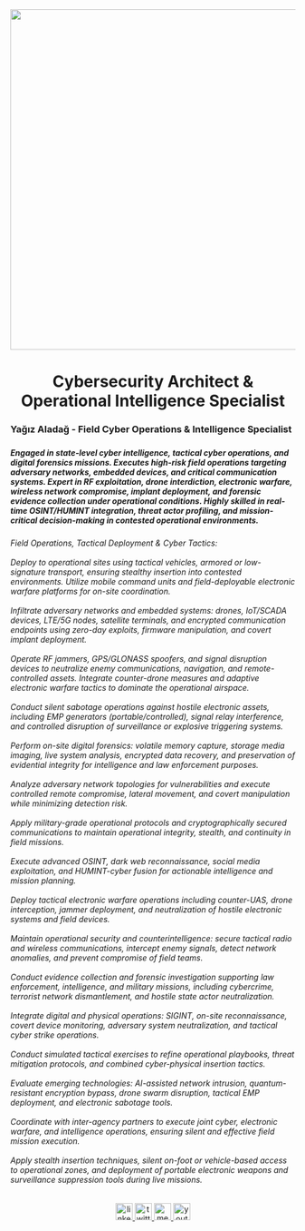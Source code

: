 <div align="center">
  <img height="600" src="https://api.army.mil/e2/c/images/2013/08/22/309117/original.jpg"  />
</div>

###

<h1 align="center">Cybersecurity Architect & Operational Intelligence Specialist</h1>

###

<h3 align="left">Yağız Aladağ - Field Cyber Operations & Intelligence Specialist</h3>

###

<h5 align="left">Engaged in state-level cyber intelligence, tactical cyber operations, and digital forensics missions. Executes high-risk field operations targeting adversary networks, embedded devices, and critical communication systems. Expert in RF exploitation, drone interdiction, electronic warfare, wireless network compromise, implant deployment, and forensic evidence collection under operational conditions. Highly skilled in real-time OSINT/HUMINT integration, threat actor profiling, and mission-critical decision-making in contested operational environments.</h5>

###

<h6 align="left">Field Operations, Tactical Deployment & Cyber Tactics:<br><br>Deploy to operational sites using tactical vehicles, armored or low-signature transport, ensuring stealthy insertion into contested environments. Utilize mobile command units and field-deployable electronic warfare platforms for on-site coordination.<br><br>Infiltrate adversary networks and embedded systems: drones, IoT/SCADA devices, LTE/5G nodes, satellite terminals, and encrypted communication endpoints using zero-day exploits, firmware manipulation, and covert implant deployment.<br><br>Operate RF jammers, GPS/GLONASS spoofers, and signal disruption devices to neutralize enemy communications, navigation, and remote-controlled assets. Integrate counter-drone measures and adaptive electronic warfare tactics to dominate the operational airspace.<br><br>Conduct silent sabotage operations against hostile electronic assets, including EMP generators (portable/controlled), signal relay interference, and controlled disruption of surveillance or explosive triggering systems.<br><br>Perform on-site digital forensics: volatile memory capture, storage media imaging, live system analysis, encrypted data recovery, and preservation of evidential integrity for intelligence and law enforcement purposes.<br><br>Analyze adversary network topologies for vulnerabilities and execute controlled remote compromise, lateral movement, and covert manipulation while minimizing detection risk.<br><br>Apply military-grade operational protocols and cryptographically secured communications to maintain operational integrity, stealth, and continuity in field missions.<br><br>Execute advanced OSINT, dark web reconnaissance, social media exploitation, and HUMINT-cyber fusion for actionable intelligence and mission planning.<br><br>Deploy tactical electronic warfare operations including counter-UAS, drone interception, jammer deployment, and neutralization of hostile electronic systems and field devices.<br><br>Maintain operational security and counterintelligence: secure tactical radio and wireless communications, intercept enemy signals, detect network anomalies, and prevent compromise of field teams.<br><br>Conduct evidence collection and forensic investigation supporting law enforcement, intelligence, and military missions, including cybercrime, terrorist network dismantlement, and hostile state actor neutralization.<br><br>Integrate digital and physical operations: SIGINT, on-site reconnaissance, covert device monitoring, adversary system neutralization, and tactical cyber strike operations.<br><br>Conduct simulated tactical exercises to refine operational playbooks, threat mitigation protocols, and combined cyber-physical insertion tactics.<br><br>Evaluate emerging technologies: AI-assisted network intrusion, quantum-resistant encryption bypass, drone swarm disruption, tactical EMP deployment, and electronic sabotage tools.<br><br>Coordinate with inter-agency partners to execute joint cyber, electronic warfare, and intelligence operations, ensuring silent and effective field mission execution.<br><br>Apply stealth insertion techniques, silent on-foot or vehicle-based access to operational zones, and deployment of portable electronic weapons and surveillance suppression tools during live missions.</h6>

###

<div align="center">
  <a href="https://www.linkedin.com/in/ya%C4%9F%C4%B1zalada%C4%9F/" target="_blank">
    <img src="https://img.shields.io/static/v1?message=LinkedIn&logo=linkedin&label=&color=0077B5&logoColor=white&labelColor=&style=for-the-badge" height="30" alt="linkedin logo"  />
  </a>
  <a href="https://x.com/_yagizaladag" target="_blank">
    <img src="https://img.shields.io/static/v1?message=Twitter&logo=twitter&label=&color=1DA1F2&logoColor=white&labelColor=&style=for-the-badge" height="30" alt="twitter logo"  />
  </a>
  <a href="https://medium.com/@yagiz_aladag" target="_blank">
    <img src="https://img.shields.io/static/v1?message=Medium&logo=medium&label=&color=12100E&logoColor=white&labelColor=&style=for-the-badge" height="30" alt="medium logo"  />
  </a>
  <a href="https://www.youtube.com/@yagizaladag" target="_blank">
    <img src="https://img.shields.io/static/v1?message=Youtube&logo=youtube&label=&color=FF0000&logoColor=white&labelColor=&style=for-the-badge" height="30" alt="youtube logo"  />
  </a>
</div>

###

